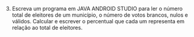 3. Escreva um programa em JAVA ANDROID STUDIO para ler o número total de eleitores de um município,
o número de votos brancos, nulos e válidos. Calcular e escrever o percentual que cada um
representa em relação ao total de eleitores.